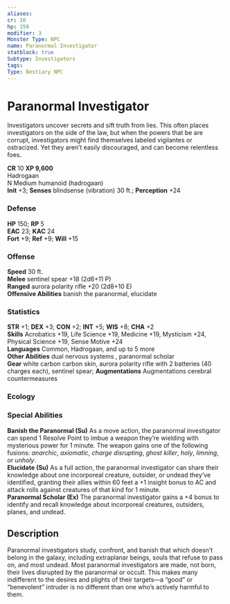```yaml
---
aliases: 
cr: 10
hp: 150
modifier: 3
Monster Type: NPC
name: Paranormal Investigator
statblock: true
Subtype: Investigators
tags: 
Type: Bestiary NPC
---
```


# Paranormal Investigator

Investigators uncover secrets and sift truth from lies. This often places investigators on the side of the law, but when the powers that be are corrupt, investigators might find themselves labeled vigilantes or ostracized. Yet they aren’t easily discouraged, and can become relentless foes.

**CR** 10
**XP 9,600**  
Hadrogaan  
N Medium humanoid (hadrogaan)  
**Init** +3; **Senses** blindsense (vibration) 30 ft.; **Perception** +24  

### Defense

**HP** 150; **RP** 5  
**EAC** 23; **KAC** 24  
**Fort** +9; **Ref** +9; **Will** +15  

### Offense

**Speed** 30 ft.  
**Melee** sentinel spear +18 (2d6+11 P)  
**Ranged** aurora polarity rifle +20 (2d8+10 E)  
**Offensive Abilities** banish the paranormal, elucidate

### Statistics

**STR** +1; **DEX** +3; **CON** +2; **INT** +5; **WIS** +8; **CHA** +2  
**Skills** Acrobatics +19, Life Science +19, Medicine +19, Mysticism +24, Physical Science +19, Sense Motive +24  
**Languages** Common, Hadrogaan, and up to 5 more  
**Other Abilities** dual nervous systems , paranormal scholar  
**Gear** white carbon carbon skin, aurora polarity rifle with 2 batteries (40 charges each), sentinel spear; **Augmentations** Augmentations cerebral countermeasures

### Ecology

### Special Abilities

**Banish the Paranormal (Su)** As a move action, the paranormal investigator can spend 1 Resolve Point to imbue a weapon they’re wielding with mysterious power for 1 minute. The weapon gains one of the following fusions: _anarchic_, _axiomatic_, _charge disrupting_, _ghost killer_, _holy_, _limning_, or _unholy_.  
**Elucidate (Su)** As a full action, the paranormal investigator can share their knowledge about one incorporeal creature, outsider, or undead they’ve identified, granting their allies within 60 feet a +1 insight bonus to AC and attack rolls against creatures of that kind for 1 minute.  
**Paranormal Scholar (Ex)** The paranormal investigator gains a +4 bonus to identify and recall knowledge about incorporeal creatures, outsiders, planes, and undead.

## Description

Paranormal investigators study, confront, and banish that which doesn’t belong in the galaxy, including extraplanar beings, souls that refuse to pass on, and most undead. Most paranormal investigators are made, not born, their lives disrupted by the paranormal or occult. This makes many indifferent to the desires and plights of their targets—a “good” or “benevolent” intruder is no different than one who’s actively harmful to them.